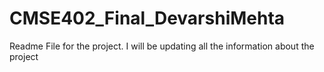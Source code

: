 # CMSE402_Final_DevarshiMehta
Readme File for the project. I will be updating all the information about the project
